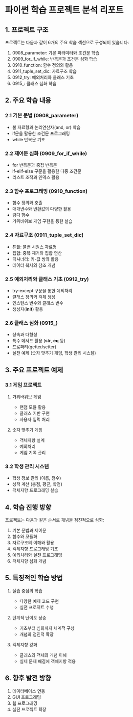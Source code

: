 # 파이썬 학습 프로젝트 분석 리포트

## 1. 프로젝트 구조

프로젝트는 다음과 같이 6개의 주요 학습 섹션으로 구성되어 있습니다:

1. 0908_parameter: 기본 파라미터와 조건문 학습
2. 0909_for_if_while: 반복문과 조건문 심화 학습
3. 0910_function: 함수 정의와 활용
4. 0911_tuple_set_dic: 자료구조 학습
5. 0912_try: 예외처리와 클래스 기초
6. 0915_: 클래스 심화 학습

## 2. 주요 학습 내용

### 2.1 기본 문법 (0908_parameter)
- 불 자료형과 논리연산자(and, or) 학습
- if문을 활용한 조건문 프로그래밍
- while 반복문 기초

### 2.2 제어문 심화 (0909_for_if_while)
- for 반복문과 중첩 반복문
- if-elif-else 구문을 활용한 다중 조건문
- 리스트 조작과 인덱스 활용

### 2.3 함수 프로그래밍 (0910_function)
- 함수 정의와 호출
- 매개변수와 반환값의 다양한 활용
- 람다 함수 
- 가위바위보 게임 구현을 통한 실습

### 2.4 자료구조 (0911_tuple_set_dic)
- 튜플: 불변 시퀀스 자료형
- 집합: 중복 제거와 집합 연산
- 딕셔너리: 키-값 쌍의 활용
- 데이터 복사와 참조 개념

### 2.5 예외처리와 클래스 기초 (0912_try)
- try-except 구문을 통한 예외처리
- 클래스 정의와 객체 생성
- 인스턴스 변수와 클래스 변수
- 생성자(__init__) 활용

### 2.6 클래스 심화 (0915_)
- 상속과 다형성
- 특수 메서드 활용 (__str__, __eq__ 등)
- 프로퍼티(getter/setter)
- 실전 예제 (숫자 맞추기 게임, 학생 관리 시스템)

## 3. 주요 프로젝트 예제

### 3.1 게임 프로젝트
1. 가위바위보 게임
   - 랜덤 모듈 활용
   - 클래스 기반 구현
   - 사용자 입력 처리

2. 숫자 맞추기 게임
   - 객체지향 설계
   - 예외처리
   - 게임 기록 관리

### 3.2 학생 관리 시스템
- 학생 정보 관리 (이름, 점수)
- 성적 계산 (총점, 평균, 학점)
- 객체지향 프로그래밍 실습

## 4. 학습 진행 방향

프로젝트는 다음과 같은 순서로 개념을 점진적으로 심화:
1. 기본 문법과 제어문
2. 함수와 모듈화
3. 자료구조의 이해와 활용
4. 객체지향 프로그래밍 기초
5. 예외처리와 실전 프로그래밍
6. 객체지향 심화 개념

## 5. 특징적인 학습 방법

1. 실습 중심의 학습
   - 다양한 예제 코드 구현
   - 실전 프로젝트 수행

2. 단계적 난이도 상승
   - 기초부터 심화까지 체계적 구성
   - 개념의 점진적 확장

3. 객체지향 강화
   - 클래스와 객체의 개념 이해
   - 실제 문제 해결에 객체지향 적용

## 6. 향후 발전 방향

1. 데이터베이스 연동
2. GUI 프로그래밍
3. 웹 프로그래밍
4. 실전 프로젝트 확장